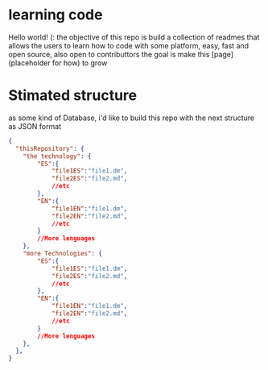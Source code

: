 # learning code
Hello world! (: the objective of this repo is build a collection of readmes that allows the users to learn how to code with some platform, easy, fast and open source, also open to contributtors
the goal is make this [page](placeholder for how) to grow

# Stimated structure
as some kind of Database, i'd like to build this repo with the next structure as JSON format
```json
{
  "thisRepository": {
    "the technology": {
        "ES":{
            "file1ES":"file1.dm",
            "file2ES":"file2.md",
            //etc
        },
        "EN":{
            "file1EN":"file1.dm",
            "file2EN":"file2.md",
            //etc
        }
        //More lenguages
    },
    "more Technologies": {
        "ES":{
            "file1ES":"file1.dm",
            "file2ES":"file2.md",
            //etc
        },
        "EN":{
            "file1EN":"file1.dm",
            "file2EN":"file2.md",
            //etc
        }
        //More lenguages
    },
  },
}
